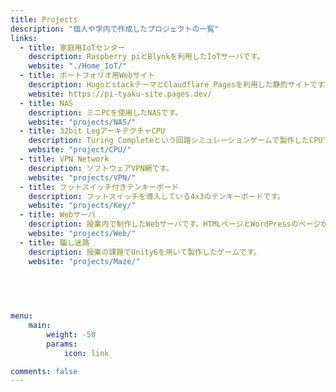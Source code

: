 ```yaml
---
title: Projects
description: "個人や学内で作成したプロジェクトの一覧"
links:
  - title: 家庭用IoTセンター
    description: Raspberry piとBlynkを利用したIoTサーバです。
    website: "./Home_IoT/"
  - title: ポートフォリオ用Webサイト
    description: HugoとstackテーマとClaudflare Pagesを利用した静的サイトです。
    website: https://pi-tyaku-site.pages.dev/
  - title: NAS
    description: ミニPCを使用したNASです。
    website: "projects/NAS/"
  - title: 32bit LegアーキテクチャCPU
    description: Turing Completeという回路シミュレーションゲームで製作したCPUです。
    website: "project/CPU/"
  - title: VPN Network
    description: ソフトウェアVPN網です。
    website: "projects/VPN/"
  - title: フットスイッチ付きテンキーボード
    description: フットスイッチを導入している4x3のテンキーボードです。
    website: "projects/Key/"
  - title: Webサーバ
    description: 授業内で制作したWebサーバです。HTMLページとWordPressのページが有りました。
    website: "projects/Web/"
  - title: 騙し迷路
    description: 授業の課題でUnity6を用いて製作したゲームです。
    website: "projects/Maze/"
  


    
    
menu:
    main: 
        weight: -50
        params:
            icon: link

comments: false
---
```


